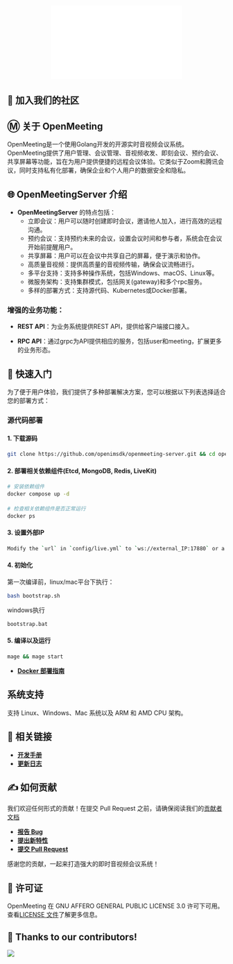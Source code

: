 <p align="center">
    <a href="https://openim.io">
        <img src="./assets/openim-logo.gif" width="60%" height="30%"/>
    </a>
</p>

<div align="center">


</div>


## :busts_in_silhouette: 加入我们的社区


## Ⓜ️ 关于 OpenMeeting

OpenMeeting是一个使用Golang开发的开源实时音视频会议系统。OpenMeeting提供了用户管理、会议管理、音视频收发、即刻会议、预约会议、共享屏幕等功能，旨在为用户提供便捷的远程会议体验。它类似于Zoom和腾讯会议，同时支持私有化部署，确保企业和个人用户的数据安全和隐私。


[//]: # (![App-OpenMeeting 关系]&#40;./assets/open-meeting-design.png&#41;)

## 🌐 OpenMeetingServer 介绍

+ **OpenMeetingServer** 的特点包括：
    - 立即会议：用户可以随时创建即时会议，邀请他人加入，进行高效的远程沟通。
    - 预约会议：支持预约未来的会议，设置会议时间和参与者，系统会在会议开始前提醒用户。
    - 共享屏幕：用户可以在会议中共享自己的屏幕，便于演示和协作。
    - 高质量音视频：提供高质量的音视频传输，确保会议流畅进行。
    - 多平台支持：支持多种操作系统，包括Windows、macOS、Linux等。
    - 微服务架构：支持集群模式，包括网关(gateway)和多个rpc服务。
    - 多样的部署方式：支持源代码、Kubernetes或Docker部署。

### 增强的业务功能：

+ **REST API**：为业务系统提供REST API，提供给客户端接口接入。

+ **RPC API**：通过grpc为API提供相应的服务，包括user和meeting，扩展更多的业务形态。

[//]: # (  ![整体架构]&#40;./assets/architecture-layers.png&#41;)



## :rocket: 快速入门

为了便于用户体验，我们提供了多种部署解决方案，您可以根据以下列表选择适合您的部署方式：

[//]: # (+ **[源代码部署指南]&#40;https://github.com/openimsdk/openmeeting-server/blob/main/deployments/deployment_zh_CN.md&#41;**)
### 源代码部署

#### 1. 下载源码

```bash
git clone https://github.com/openimsdk/openmeeting-server.git && cd openmeeting-server
```


#### 2. 部署相关依赖组件(Etcd, MongoDB, Redis, LiveKit)
```bash
# 安装依赖组件
docker compose up -d

# 检查相关依赖组件是否正常运行
docker ps
```

#### 3. 设置外部IP
```bash
Modify the `url` in `config/live.yml` to `ws://external_IP:17880` or a domain name.
```

#### 4. 初始化
第一次编译前，linux/mac平台下执行：
```bash
bash bootstrap.sh
```

windows执行
```bash
bootstrap.bat
```

#### 5. 编译以及运行
```bash
mage && mage start
```



+ **[Docker 部署指南]()**

## 系统支持

支持 Linux、Windows、Mac 系统以及 ARM 和 AMD CPU 架构。

## :link: 相关链接

+ **[开发手册]()**
+ **[更新日志]()**

## :writing_hand: 如何贡献

我们欢迎任何形式的贡献！在提交 Pull Request 之前，请确保阅读我们的[贡献者文档](https://github.com/openimsdk/open-im-server/blob/main/CONTRIBUTING.md)

+ **[报告 Bug](https://github.com/openimsdk/openmeeting-server/issues/new?assignees=&labels=kind%2Fbug&projects=&template=bug-report.yaml&title=%5BBUG%5D+)**
+ **[提出新特性](https://github.com/openimsdk/openmeeting-server/issues/new?assignees=&labels=feature+request&projects=&template=feature-request.yaml&title=%5BFEATURE+REQUEST%5D+)**
+ **[提交 Pull Request](https://github.com/openimsdk/openmeeting-server/pulls)**

感谢您的贡献，一起来打造强大的即时音视频会议系统！

## :closed_book: 许可证

OpenMeeting 在 GNU AFFERO GENERAL PUBLIC LICENSE 3.0 许可下可用。查看[LICENSE 文件](https://github.com/openimsdk/openmeeting-server/blob/main/LICENSE)了解更多信息。

## 🔮 Thanks to our contributors!

<a href="https://github.com/openimsdk/openmeeting-server/graphs/contributors">
  <img src="https://contrib.rocks/image?repo=openimsdk/openmeeting-server" />
</a>
